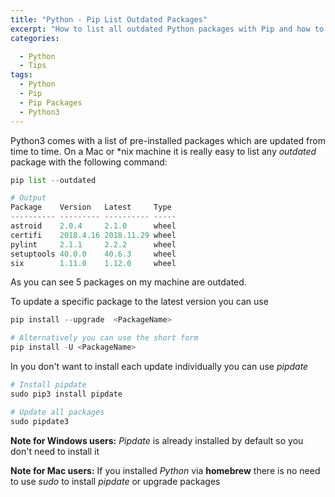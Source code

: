```yaml
---
title: "Python - Pip List Outdated Packages"
excerpt: "How to list all outdated Python packages with Pip and how to upgrade them"
categories:

  - Python
  - Tips
tags:
  - Python
  - Pip
  - Pip Packages
  - Python3
---
```


Python3 comes with a list of pre-installed packages which are updated from time to time. On a Mac or \*nix machine it is really easy to list any *outdated* package with the following command:

```python
pip list --outdated

# Output
Package    Version   Latest     Type
---------- --------- ---------- -----
astroid    2.0.4     2.1.0      wheel
certifi    2018.4.16 2018.11.29 wheel
pylint     2.1.1     2.2.2      wheel
setuptools 40.0.0    40.6.3     wheel
six        1.11.0    1.12.0     wheel
```

As you can see 5 packages on my machine are outdated.

To update a specific package to the latest version you can use

```python
pip install --upgrade  <PackageName>

# Alternatively you can use the short form
pip install -U <PackageName>
```

In you don't want to install each update individually you can use *pipdate*

```python
# Install pipdate
sudo pip3 install pipdate

# Update all packages
sudo pipdate3
```

**Note for Windows users:** *Pipdate* is already installed by default so you don't need to install it

**Note for Mac users:** If you installed *Python* via **homebrew** there is no need to use *sudo* to install *pipdate* or upgrade packages